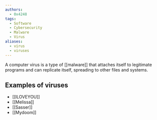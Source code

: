```yaml
---
authors:
  - 0x4248
tags:
  - Software
  - Cybersecurity
  - Malware
  - Virus
aliases:
  - virus
  - viruses
---
```

A computer virus is a type of [[malware]] that attaches itself to legitimate programs and can replicate itself, spreading to other files and systems.

## Examples of viruses
- [[ILOVEYOU]]
- [[Melissa]]
- [[Sasser]]
- [[Mydoom]]